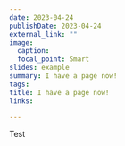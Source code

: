 ```yaml
---
date: 2023-04-24
publishDate: 2023-04-24
external_link: ""
image:
  caption: 
  focal_point: Smart
slides: example
summary: I have a page now!
tags:
title: I have a page now!
links:

---
```

Test
